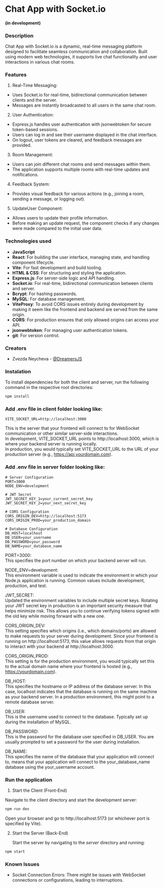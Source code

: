 # Chat App with Socket.io

#### (in development)

### Description

Chat App with Socket.io is a dynamic, real-time messaging platform designed to facilitate seamless communication and collaboration. Built using modern web technologies, it supports live chat functionality and user interactions in various chat rooms.

### Features

1. Real-Time Messaging:
   
- Uses Socket.io for real-time, bidirectional communication between clients and the server.
- Messages are instantly broadcasted to all users in the same chat room.

2. User Authentication:

- Express.js handles user authentication with jsonwebtoken for secure token-based sessions.
- Users can log in and see their username displayed in the chat interface.
- On logout, user tokens are cleared, and feedback messages are provided.
  
3. Room Management:
   
- Users can join different chat rooms and send messages within them.
- The application supports multiple rooms with real-time updates and notifications.
  
<!-- 4. Typing Indicators:
   
- The application shows typing indicators to let users know when someone is typing a message. -->
  
4. Feedback System:
   
- Provides visual feedback for various actions (e.g., joining a room, sending a message, or logging out).
  
5. UpdateUser Component:
   
- Allows users to update their profile information.
- Before making an update request, the component checks if any changes were made compared to the initial user data. 
  

### Technologies used


- **JavaScript**
- **React**: For building the user interface, managing state, and handling component lifecycle.
- **Vite**:  For fast development and build tooling.
- **HTML & CSS**: For structuring and styling the application.
- **Express.js**:  For server-side logic and API handling.
- **Socket.io**: For real-time, bidirectional communication between clients and server.
- **Bcrypt**: For hashing passwords.
- **MySQL**: For database management.
- **ViteProxy**: To avoid CORS issues entirely during development by making it seem like the frontend and backend are served from the same origin.
- **CORS**: For production ensures that only allowed origins can access your API.
- **jsonwebtoken**: For managing user authentication tokens.
- **git**: For version control.


### Creators

- Zvezda Neycheva - [@DreamersJS](https://github.com/DreamersJS)


### Instalation

To install dependencies for both the client and server, run the following command in the respective root directories:

```bash
npm install
```
### Add .env file in client folder looking like:

```
VITE_SOCKET_URL=http://localhost:3000

```
This is the server that your frontend will connect to for WebSocket communication or other similar server-side interactions.<br>
In development, VITE_SOCKET_URL points to http://localhost:3000, which is where your backend server is running locally.<br>
In production, you would typically set VITE_SOCKET_URL to the URL of your production server (e.g., https://api.yourdomain.com).

### Add .env file in server folder looking like:

```
# Server Configuration
PORT=3000
NODE_ENV=development

# JWT Secret
JWT_SECRET_KEY_1=your_current_secret_key
JWT_SECRET_KEY_2=your_next_secret_key

# CORS Configuration
CORS_ORIGIN_DEV=http://localhost:5173
CORS_ORIGIN_PROD=your_production_domain

# Database Configuration
DB_HOST=localhost
DB_USER=your_username
DB_PASSWORD=your_password
DB_NAME=your_database_name

```
PORT=3000:  <br>
This specifies the port number on which your backend server will run. 

NODE_ENV=development:<br>
This environment variable is used to indicate the environment in which your Node.js application is running. Common values include development, production, and test.

JWT_SECRET:<br>
Updated the environment variables to include multiple secret keys.
Rotating your JWT secret key in production is an important security measure that helps minimize risk.
This allows you to continue verifying tokens signed with the old key while moving forward with a new one.

CORS_ORIGIN_DEV:<br>
This setting specifies which origins (i.e., which domains/ports) are allowed to make requests to your server during development.
Since your frontend is running on http://localhost:5173, this value allows requests from that origin to interact with your backend at http://localhost:3000.

CORS_ORIGIN_PROD:<br>
This setting is for the production environment, you would typically set this to the actual domain name where your frontend is hosted (e.g., https://yourdomain.com).

DB_HOST:<br>
This specifies the hostname or IP address of the database server. In this case, localhost indicates that the database is running on the same machine as your backend server. In a production environment, this might point to a remote database server.

DB_USER:<br>
This is the username used to connect to the database. Typically set up during the installation of MySQL.

DB_PASSWORD:<br>
This is the password for the database user specified in DB_USER.
You are usually prompted to set a password for the user during installation. 

DB_NAME:<br>
This specifies the name of the database that your application will connect to,
means that your application will connect to the your_database_name database using the your_username account.



### Run the application


1. Start the Client (Front-End)

Navigate to the client directory and start the development server:
```bash
npm run dev

```
Open your browser and go to http://localhost:5173 (or whichever port is specified by Vite).

2. Start the Server (Back-End)
   
   Start the server by navigating to the *server* directory and running:

```bash
npm start

```

### Known Issues

- Socket Connection Errors: There might be issues with WebSocket connections or configurations, leading to interruptions.